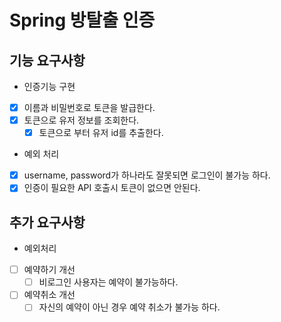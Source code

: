 # Spring 방탈출 인증

## 기능 요구사항
- 인증기능 구현
- [x] 이름과 비밀번호로 토큰을 발급한다.
- [x] 토큰으로 유저 정보를 조회한다.
  - [x] 토큰으로 부터 유저 id를 추출한다.
- 예외 처리
- [x] username, password가 하나라도 잘못되면 로그인이 불가능 하다.
- [x] 인증이 필요한 API 호출시 토큰이 없으면 안된다.

## 추가 요구사항
- 예외처리
- [ ] 예약하기 개선
  - [ ] 비로그인 사용자는 예약이 불가능하다.
- [ ] 예약취소 개선
  - [ ] 자신의 예약이 아닌 경우 예약 취소가 불가능 하다.
